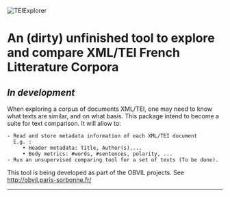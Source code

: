 ![TEIExplorer](https://github.com/Valerie-Hanoka/TEIExplorer/blob/master/illustration.png)

An (dirty) unfinished tool to explore and compare XML/TEI French Litterature Corpora
========================================================================================

*In development*
---------------

When exploring a corpus of documents XML/TEI, one may need to
know what texts are similar, and on what basis.
This package intend to become a suite for text comparison.
It will allow to:

    - Read and store metadata information of each XML/TEI document
      E.g. :
         • Header metadata: Title, Author(s),...
         • Body metrics: #words, #sentences, polarity, ...
    - Run an unsupervised comparing tool for a set of texts (To be done).


This tool is being developed as part of the OBVIL projects.
See http://obvil.paris-sorbonne.fr/

---------------

